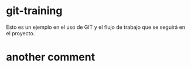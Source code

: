 # git-training

Esto es un ejemplo en el uso de GIT y el flujo de trabajo que se seguirá en el proyecto.



# another comment
